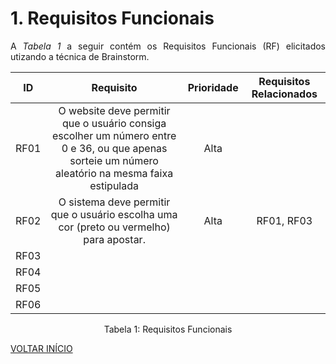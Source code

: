 # 1. Requisitos Funcionais

<p align="justify">A <i>Tabela 1</i> a seguir contém os Requisitos Funcionais (RF) elicitados utizando a técnica de Brainstorm.</p>

| ID   |                                 Requisito                                 | Prioridade | Requisitos Relacionados |
| :--: | :-----------------------------------------------------------------------: | :--------: | :---------: |
| RF01 | O website deve permitir que o usuário consiga escolher um número entre 0 e 36, ou que apenas sorteie um número aleatório na mesma faixa estipulada| Alta |   |
| RF02 |        O sistema deve permitir que o usuário escolha uma cor (preto ou vermelho) para apostar.     |      Alta      |    	RF01, RF03         |
| RF03 |                          |             |             |
| RF04 |             |            |             |
| RF05 |             |            |             |
| RF06 |             |            |             |


<div style="text-align: center">
<p>Tabela 1: Requisitos Funcionais</p>
</div>


<a href="../README.md">VOLTAR INÍCIO</a>
